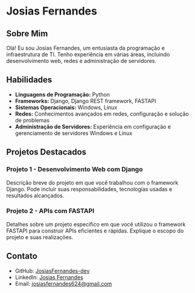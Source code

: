 # Josias Fernandes

## Sobre Mim
Olá! Eu sou Josias Fernandes, um entusiasta da programação e infraestrutura de TI. Tenho experiência em várias áreas, incluindo desenvolvimento web, redes e administração de servidores.

## Habilidades

- **Linguagens de Programação:** Python
- **Frameworks:** Django, Django REST framework, FASTAPI
- **Sistemas Operacionais:** Windows, Linux
- **Redes:** Conhecimentos avançados em redes, configuração e solução de problemas
- **Administração de Servidores:** Experiência em configuração e gerenciamento de servidores Windows e Linux

## Projetos Destacados

### Projeto 1 - Desenvolvimento Web com Django
Descrição breve do projeto em que você trabalhou com o framework Django. Pode incluir suas responsabilidades, tecnologias usadas e resultados alcançados.

### Projeto 2 - APIs com FASTAPI
Detalhes sobre um projeto específico em que você utilizou o framework FASTAPI para construir APIs eficientes e rápidas. Explique o escopo do projeto e suas realizações.

## Contato

- GitHub: [JosiasFernandes-dev](https://github.com/JosiasFernandes-dev)
- LinkedIn: [Josias Fernandes ](https://www.linkedin.com/in/josias-fernandes-592379248/)
- Email: josiasfernandes624@gmail.com
